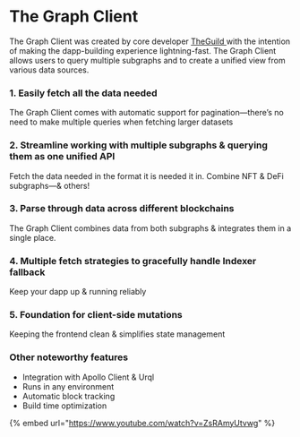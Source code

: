 # The Graph Client

The Graph Client was created by core developer [TheGuild ](https://twitter.com/TheGuildDev)with the intention of making the dapp-building experience lightning-fast. The Graph Client allows users to query multiple subgraphs and to create a unified view from various data sources.

### 1. Easily fetch all the data needed&#x20;

The Graph Client comes with automatic support for pagination—there’s no need to make multiple queries when fetching larger datasets&#x20;

### 2. Streamline working with multiple subgraphs & querying them as one unified API

Fetch the data needed in the format it is needed it in. Combine NFT & DeFi subgraphs—& others!

### 3. Parse through data across different blockchains

The Graph Client combines data from both subgraphs & integrates them in a single place.

### 4. Multiple fetch strategies to gracefully handle Indexer fallback

Keep your dapp up & running reliably

### 5. Foundation for client-side mutations

Keeping the frontend clean & simplifies state management



### Other noteworthy features&#x20;

* Integration with Apollo Client & Urql&#x20;
* Runs in any environment&#x20;
* Automatic block tracking&#x20;
* Build time optimization

{% embed url="https://www.youtube.com/watch?v=ZsRAmyUtvwg" %}
